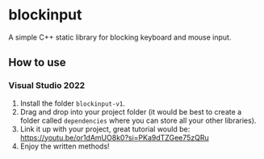 # blockinput
A simple C++ static library for blocking keyboard and mouse input.

## How to use
### Visual Studio 2022
1. Install the folder `blockinput-v1`.
2. Drag and drop into your project folder (it would be best to create a folder called `dependencies` where you can store all your other libraries).
3. Link it up with your project, great tutorial would be: https://youtu.be/or1dAmUO8k0?si=PKa9dTZGee75zQRu
4. Enjoy the written methods!
